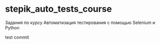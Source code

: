 # stepik_auto_tests_course
Задания по курсу Автоматизация тестирования с помощью Selenium и Python

test commit